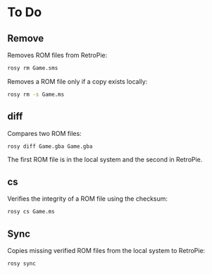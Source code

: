 # To Do

## Remove

Removes ROM files from RetroPie:

```bash
rosy rm Game.sms
```

Removes a ROM file only if a copy exists locally:

```bash
rosy rm -s Game.ms
```

## diff

Compares two ROM files:

```bash
rosy diff Game.gba Game.gba
```

The first ROM file is in the local system and the second in RetroPie.

## cs

Verifies the integrity of a ROM file using the checksum:

```bash
rosy cs Game.ms
```

## Sync

Copies missing verified ROM files from the local system to RetroPie:

```bash
rosy sync
```